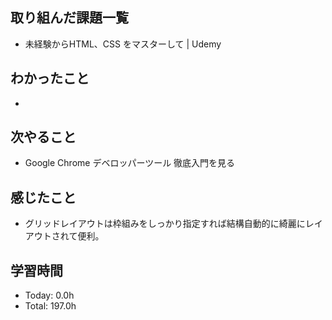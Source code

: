 ## 取り組んだ課題一覧
- 未経験からHTML、CSS をマスターして | Udemy
## わかったこと
- 
## 次やること
- Google Chrome デベロッパーツール 徹底入門を見る
## 感じたこと
- グリッドレイアウトは枠組みをしっかり指定すれば結構自動的に綺麗にレイアウトされて便利。
## 学習時間
- Today: 0.0h
- Total: 197.0h
